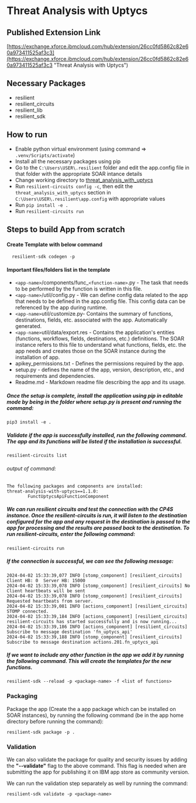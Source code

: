 # Threat Analysis with Uptycs

## Published Extension Link

[https://exchange.xforce.ibmcloud.com/hub/extension/26cc0fd5862c82e60a973411525af3c3](https://exchange.xforce.ibmcloud.com/hub/extension/26cc0fd5862c82e60a973411525af3c3 "Threat Analysis with Uptycs")

## Necessary Packages

- resilient
- resilient_circuits
- resilient_lib
- resilient_sdk

## How to run

- Enable python virtual environment (using command => ``.venv/Scripts/activate``)
- Install all the necessary packages using pip
- Go to the ``C:\Users\USER\.resilient`` folder and edit the app.config file in that folder with the appropriate SOAR intance details
- Change working directory to [threat_analysis_with_uptycs](https://github.com/kadirikumar-uptycs/QRADAR-SOAR-V1/tree/main/threat_analysis_with_uptycs)
- Run ``resilient-circuits config -c``, then edit the ``threat_analysis_with_uptycs`` section in ``C:\Users\USER\.resilient\app.config`` with appropriate values
- Run ``pip install -e .``
- Run ``resilient-circuits run``

## Steps to build App from scratch

#### Create Template with below command

```
  resilient-sdk codegen -p 
```

#### Important files/folders list in the template

- `<app-name>`/components/func_`<function-name>`.py - The task that needs to be performed by the function is written in this file.
- `<app-name>`/util/config.py - We can define config data related to the app that needs to be defined in the app.config file. This config data can be referenced by the app during runtime.
- `<app-name>`util/customize.py- Contains the summary of functions, destinations, fields, etc. associated with the app. Automatically generated.
- `<app-name>`util/data/export.res - Contains the application's entities (functions, workflows, fields, destinations, etc.) definitions. The SOAR instance refers to this file to understand what functions, fields, etc. the app needs and creates those on the SOAR instance during the installation of app.
- apikey_permissions.txt - Defines the permissions required by the app.
- setup.py - defines the name of the app, version, description, etc., and requirements and dependencies.
- Readme.md - Markdown readme file describing the app and its usage.

##### Once the setup is complete, install the application using pip in editable mode by being in the folder where setup.py is present and running the command:

```
pip3 install -e .
```

##### Validate if the app is successfully installed, run the following command. The app and its functions will be listed if the installation is successful.

```
resilient-circuits list
```

###### output of command:

```
The following packages and components are installed:
threat-analysis-with-uptycs==1.1.0:
        FunctUptycsApiFunctionComponent
```

##### We can run resilient circuits and test the connection with the CP4S instance. Once the resilient-circuits is run, it will listen to the destination configured for the app and any request in the destination is passed to the app for processing and the results are passed back to the destination. To run resilient-circuits, enter the following command:

```
resilient-circuits run
```

##### If the connection is successful, we can see the following message:

```
2024-04-02 15:33:39,077 INFO [stomp_component] [resilient_circuits] Client HB: 0  Server HB: 15000
2024-04-02 15:33:39,078 INFO [stomp_component] [resilient_circuits] No Client heartbeats will be sent
2024-04-02 15:33:39,078 INFO [stomp_component] [resilient_circuits] Requested heartbeats from server.
2024-04-02 15:33:39,081 INFO [actions_component] [resilient_circuits] STOMP connected.
2024-04-02 15:33:39,184 INFO [actions_component] [resilient_circuits] resilient-circuits has started successfully and is now running...
2024-04-02 15:33:39,186 INFO [actions_component] [resilient_circuits] Subscribe to message destination 'fn_uptycs_api'
2024-04-02 15:33:39,188 INFO [stomp_component] [resilient_circuits] Subscribe to message destination actions.201.fn_uptycs_api
```

##### If we want to include any other function in the app we add it by running the following command. This will create the templates for the new functions.

```
resilient-sdk --reload -p <package-name> -f <list of functions>
```

### Packaging

Package the app (Create the a app package which can be installed on SOAR instances), by running the following command (be in the app home directory before running the command):

```
resilient-sdk package -p .
```

### Validation

We can also validate the package for quality and security issues by adding the **"--validate"** flag to the above command. This flag is needed when are submitting the app for publishing it on IBM app store as community version.

We can run the validation step separately as well by running the command:

```
resilient-sdk validate -p <package-name>
```
